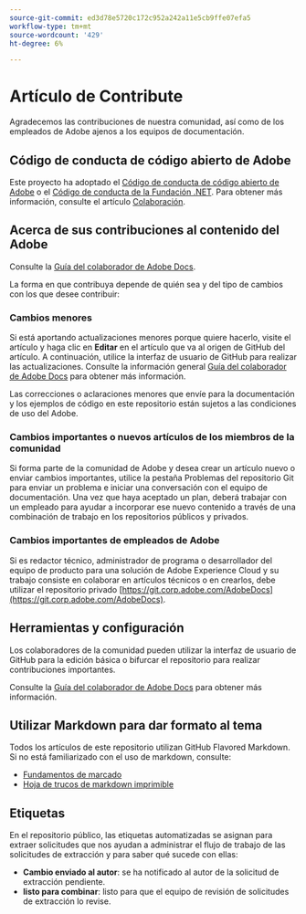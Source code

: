 ```yaml
---
source-git-commit: ed3d78e5720c172c952a242a11e5cb9ffe07efa5
workflow-type: tm+mt
source-wordcount: '429'
ht-degree: 6%

---
```

# Artículo de Contribute

Agradecemos las contribuciones de nuestra comunidad, así como de los empleados de Adobe ajenos a los equipos de documentación.

## Código de conducta de código abierto de Adobe

Este proyecto ha adoptado el [Código de conducta de código abierto de Adobe](code-of-conduct.md) o el [Código de conducta de la Fundación .NET](https://dotnetfoundation.org/code-of-conduct). Para obtener más información, consulte el artículo [Colaboración](contributing.md).

## Acerca de sus contribuciones al contenido del Adobe

Consulte la [Guía del colaborador de Adobe Docs](https://experienceleague.adobe.com/docs/contributor/contributor-guide/introduction.html?lang=es).

La forma en que contribuya depende de quién sea y del tipo de cambios con los que desee contribuir:

### Cambios menores

Si está aportando actualizaciones menores porque quiere hacerlo, visite el artículo y haga clic en **Editar** en el artículo que va al origen de GitHub del artículo. A continuación, utilice la interfaz de usuario de GitHub para realizar las actualizaciones. Consulte la información general [Guía del colaborador de Adobe Docs](https://experienceleague.adobe.com/docs/contributor/contributor-guide/introduction.html?lang=es) para obtener más información.

Las correcciones o aclaraciones menores que envíe para la documentación y los ejemplos de código en este repositorio están sujetos a las condiciones de uso del Adobe.

### Cambios importantes o nuevos artículos de los miembros de la comunidad

Si forma parte de la comunidad de Adobe y desea crear un artículo nuevo o enviar cambios importantes, utilice la pestaña Problemas del repositorio Git para enviar un problema e iniciar una conversación con el equipo de documentación. Una vez que haya aceptado un plan, deberá trabajar con un empleado para ayudar a incorporar ese nuevo contenido a través de una combinación de trabajo en los repositorios públicos y privados.

<!--
If you submit a pull request with significant changes to documentation and code examples, you'll see a message in the pull request asking you to submit an online contribution license agreement (CLA). We need you to complete the online form before we can review your pull request.
-->

### Cambios importantes de empleados de Adobe

Si es redactor técnico, administrador de programa o desarrollador del equipo de producto para una solución de Adobe Experience Cloud y su trabajo consiste en colaborar en artículos técnicos o en crearlos, debe utilizar el repositorio privado [https://git.corp.adobe.com/AdobeDocs](https://git.corp.adobe.com/AdobeDocs). <!--Employees from other parts of the Adobe world should use the public repo for minor updates.-->

## Herramientas y configuración

Los colaboradores de la comunidad pueden utilizar la interfaz de usuario de GitHub para la edición básica o bifurcar el repositorio para realizar contribuciones importantes.

Consulte la [Guía del colaborador de Adobe Docs](https://experienceleague.adobe.com/docs/contributor/contributor-guide/introduction.html?lang=es) para obtener más información.

## Utilizar Markdown para dar formato al tema

Todos los artículos de este repositorio utilizan GitHub Flavored Markdown. Si no está familiarizado con el uso de markdown, consulte:

* [Fundamentos de marcado](https://help.github.com/articles/markdown-basics/)
* [Hoja de trucos de markdown imprimible](https://guides.github.com/pdfs/markdown-cheatsheet-online.pdf)

## Etiquetas

En el repositorio público, las etiquetas automatizadas se asignan para extraer solicitudes que nos ayudan a administrar el flujo de trabajo de las solicitudes de extracción y para saber qué sucede con ellas:

* **Cambio enviado al autor**: se ha notificado al autor de la solicitud de extracción pendiente.
* **listo para combinar**: listo para que el equipo de revisión de solicitudes de extracción lo revise.


